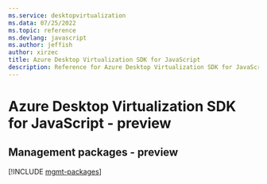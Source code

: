 ```yaml
---
ms.service: desktopvirtualization
ms.data: 07/25/2022
ms.topic: reference
ms.devlang: javascript
ms.author: jeffish
author: xirzec
title: Azure Desktop Virtualization SDK for JavaScript
description: Reference for Azure Desktop Virtualization SDK for JavaScript
---
```

# Azure Desktop Virtualization SDK for JavaScript - preview

## Management packages - preview
[!INCLUDE [mgmt-packages](desktop-virtualization-mgmt-index.md)]